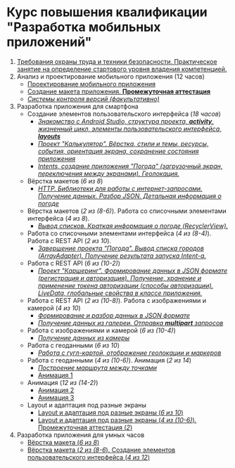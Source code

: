# Курс повышения квалификации "Разработка мобильных приложений"

1. [Требования охраны труда и техники безопасности. Практическое занятие на определение стартового уровня владения компетенцией.](articles/module1-2.md)
1. Анализ и проектирование мобильного приложения (12 часов)
    * [Проектирование мобильного приложения](articles/module3_1.md)
    * [Создание макета приложения. **Промежуточная аттестация**](articles/module3_2.md)
    * [*Системы контроля версий (факультативно)*](https://github.com/kolei/OAP/blob/master/articles/skv.md)
1. Разработка приложения для смартфона
    * Создание элементов пользовательского интерфейса (*18 часов*)
        * [*Знакомство с Android Studio, структура проекта, **activity**, жизненный цикл, элементы пользовательского интерфейса, **layouts***](articles/module4_1.md)
        * [*Проект "Калькулятор". Вёрстка, стили и темы, ресурсы, события, ориентация экрана, сохранение состояния приложения*](articles/module4_2.md)
        * [*Intents, создание приложения "Погода" (загрузочный экран, переключения между экранами). Геолокация.*](articles/module4_3.md)
    * Вёрстка макетов (*6 из 8*)
        * [*HTTP. Библиотеки для работы с интернет-запросами. Получение данных. Разбор JSON. Детальная информация о погоде*](articles/module4_4.md)
    * Вёрстка макетов (*2 из (8-6)*). Работа со списочными элементами интерфейса (*4 из 8*).
        * [*Вывод списков. Краткая информация о погоде (RecyclerView).*](articles/module4_5.md)
    * Работа со списочными элементами интерфейса (*4 из (8-4)*). Работа с REST API (*2 из 10*).
        * [*Завершение проекта "Погода". Вывод списка городов (ArrayAdapter). Получение результата запуска Intent-a.*](articles/module4_6.md)
    * Работа с REST API (*6 из (10-2)*)
        * [*Проект "Каршеринг". Формирование данных в JSON формате (регистрация и авторизация). Получение, хранение и применение токена авторизации (способы авторизации). LiveData, глобальные свойства в классе приложения.*](articles/module4_8.md)
    * Работа с REST API (*2 из (10-8)*). Работа с изображениями и камерой (*4 из 10*)
        * [*Формирование и разбор данных в JSON формате*](articles/module4_8.md)
        * [*Получение данных из галереи. Отправка **multipart** запросов*](articles/module4_9.md)
    * Работа с изображениями и камерой (*6 из (10-4)*)
        * [*Получение данных из камеры*](articles/module4_10.md)
    * Работа с геоданными (*6 из 10*)
        * [*Работа с гугл-картой, отображение геолокации и маркеров*](articles/module4_11.md)
    * Работа с геоданными (*4 из (10-6)*). Анимация (*2 из 14*)
        * [*Построение маршрута между точками*](articles/module4_11.md)
        * [Анимация 1](articles/module4_12.md)
    * Анимация (*12 из (14-2)*)
        * [Анимация 2](articles/module4_12.md)
        * [Анимация 3](articles/module4_12.md)
    * Layout и адаптация под разные экраны
        * [Layout и адаптация под разные экраны (*6 из 10*)](articles/module4_13.md)
        * [Layout и адаптация под разные экраны (*4 из (10-6)*). Промежуточная аттестация (*2*)](articles/module4_13.md)
1. Разработка приложения для умных часов
    * [Вёрстка макета (*6 из 8*)](articles/module5_1.md)
    * [Вёрстка макета (*2 из (8-6*). Создание элементов пользовательского интерфейса (*4 из 12*)](articles/module5_1.md)

<!-- 
Тема 4.8 Layout и адаптация под разные экраны
4
Практическое занятие
6
Промежуточная аттестация
2

-->
